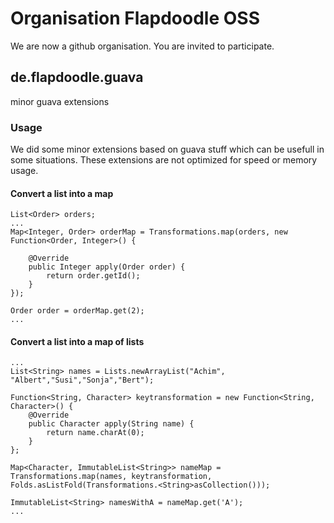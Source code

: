 # Organisation Flapdoodle OSS

We are now a github organisation. You are invited to participate.

## de.flapdoodle.guava

minor guava extensions

### Usage

We did some minor extensions based on guava stuff which can be usefull in some situations. These extensions are not
optimized for speed or memory usage.

#### Convert a list into a map

	List<Order> orders;
	...
	Map<Integer, Order> orderMap = Transformations.map(orders, new Function<Order, Integer>() {

		@Override
		public Integer apply(Order order) {
			return order.getId();
		}
	});

	Order order = orderMap.get(2);
	...

#### Convert a list into a map of lists

	...
	List<String> names = Lists.newArrayList("Achim", "Albert","Susi","Sonja","Bert");

	Function<String, Character> keytransformation = new Function<String, Character>() {
		@Override
		public Character apply(String name) {
			return name.charAt(0);
		}
	};

	Map<Character, ImmutableList<String>> nameMap = Transformations.map(names, keytransformation, Folds.asListFold(Transformations.<String>asCollection()));

	ImmutableList<String> namesWithA = nameMap.get('A');
	...
